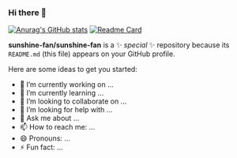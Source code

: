 ### Hi there 👋
[![Anurag's GitHub stats](https://github-readme-stats.vercel.app/api?username=sunshine-fan&how_icons=true)](https://github.com/anuraghazra/github-readme-stats)
[![Readme Card](https://github-readme-stats.vercel.app/api/pin/?username=sunshine-fana&repo=https://github.com/sunshine-fan)](https://github.com/sunshine-fan)

**sunshine-fan/sunshine-fan** is a ✨ _special_ ✨ repository because its `README.md` (this file) appears on your GitHub profile.

Here are some ideas to get you started:

- 🔭 I’m currently working on ...
- 🌱 I’m currently learning ...
- 👯 I’m looking to collaborate on ...
- 🤔 I’m looking for help with ...
- 💬 Ask me about ...
- 📫 How to reach me: ...
- 😄 Pronouns: ...
- ⚡ Fun fact: ...

